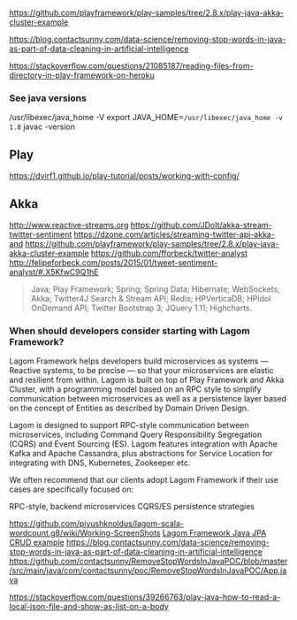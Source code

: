 https://github.com/playframework/play-samples/tree/2.8.x/play-java-akka-cluster-example

https://blog.contactsunny.com/data-science/removing-stop-words-in-java-as-part-of-data-cleaning-in-artificial-intelligence

https://stackoverflow.com/questions/21085187/reading-files-from-directory-in-play-framework-on-heroku

### See java versions

/usr/libexec/java_home -V
export JAVA_HOME=`/usr/libexec/java_home -v 1.8`
javac -version

## Play

https://dvirf1.github.io/play-tutorial/posts/working-with-config/
## Akka

http://www.reactive-streams.org
https://github.com/JDoIt/akka-stream-twitter-sentiment
https://dzone.com/articles/streaming-twitter-api-akka-and
https://github.com/playframework/play-samples/tree/2.8.x/play-java-akka-cluster-example
https://github.com/fforbeck/twitter-analyst
http://felipeforbeck.com/posts/2015/01/tweet-sentiment-analyst/#.X5KfwC9Q1hE
>Java; Play Framework; Spring; Spring Data; Hibernate; WebSockets; Akka; Twitter4J Search & Stream API; Redis; HPVerticaDB; HPIdol OnDemand API; Twitter Bootstrap 3; JQuery 1.11; Highcharts.

### When should developers consider starting with Lagom Framework?

Lagom Framework helps developers build microservices as systems — Reactive systems, to be precise — so that your microservices are elastic and resilient from within. Lagom is built on top of Play Framework and Akka Cluster, with a programming model based on an RPC style to simplify communication between microservices as well as a persistence layer based on the concept of Entities as described by Domain Driven Design.

Lagom is designed to support RPC-style communication between microservices, including Command Query Responsibility Segregation (CQRS) and Event Sourcing (ES). Lagom features integration with Apache Kafka and Apache Cassandra, plus abstractions for Service Location for integrating with DNS, Kubernetes, Zookeeper etc.

We often recommend that our clients adopt Lagom Framework if their use cases are specifically focused on:

RPC-style, backend microservices
CQRS/ES persistence strategies

https://github.com/piyushknoldus/lagom-scala-wordcount.g8/wiki/Working-ScreenShots
[Lagom Framework Java JPA CRUD example](https://github.com/taymyr/lagom-samples/tree/master/jpa-crud/java-sbt)
https://blog.contactsunny.com/data-science/removing-stop-words-in-java-as-part-of-data-cleaning-in-artificial-intelligence
https://github.com/contactsunny/RemoveStopWordsInJavaPOC/blob/master/src/main/java/com/contactsunny/poc/RemoveStopWordsInJavaPOC/App.java


https://stackoverflow.com/questions/39266763/play-java-how-to-read-a-local-json-file-and-show-as-list-on-a-body
